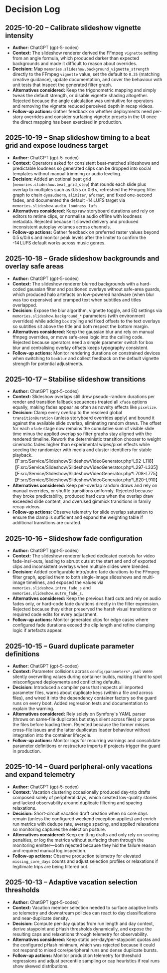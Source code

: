 # Decision Log

## 2025-10-20 – Calibrate slideshow vignette intensity
- **Author:** ChatGPT (gpt-5-codex)
- **Context:** The slideshow renderer derived the FFmpeg `vignette` setting from an angle formula, which produced darker than expected backgrounds and made it difficult to reason about overrides.
- **Decision:** Map `memories.slideshow.background_vignette_strength` directly to the FFmpeg `vignette` value, set the default to `0.35` (matching creative guidance), update documentation, and cover the behaviour with unit tests that inspect the generated filter graph.
- **Alternatives considered:** Keep the trigonometric mapping and simply tweak the default strength, or disable vignette shading altogether. Rejected because the angle calculation was unintuitive for operators and removing the vignette reduced perceived depth in recap videos.
- **Follow-up actions:** Gather feedback on whether deployments need per-story overrides and consider surfacing vignette presets in the UI once the direct mapping has been exercised in production.

## 2025-10-19 – Snap slideshow timing to a beat grid and expose loudness target
- **Author:** ChatGPT (gpt-5-codex)
- **Context:** Operators asked for consistent beat-matched slideshows and predictable loudness so generated clips can be dropped into social templates without manual trimming or audio leveling.
- **Decision:** Added an optional beat grid (`memories.slideshow.beat_grid_step`) that rounds each slide plus overlap to multiples such as 0.5 s or 0.6 s, refreshed the FFmpeg filter graph to chain `dynaudnorm`, `alimiter`, `aformat`, and fixed one-second fades, and documented the default -14 LUFS target via `memories.slideshow.audio_loudness_lufs`.
- **Alternatives considered:** Keep raw storyboard durations and rely on editors to retime clips, or normalise audio offline with loudness metadata. Rejected because it slowed delivery and produced inconsistent autoplay volumes across channels.
- **Follow-up actions:** Gather feedback on preferred raster values beyond 0.5 s/0.6 s and monitor peak levels after the limiter to confirm the -14 LUFS default works across music genres.

## 2025-10-18 – Grade slideshow backgrounds and overlay safe areas
- **Author:** ChatGPT (gpt-5-codex)
- **Context:** The slideshow renderer blurred backgrounds with a hard-coded gaussian filter and positioned overlays without safe-area guards, which produced halo artefacts on low-powered hardware (when blur was too expensive) and cramped text when subtitles and titles overlapped.
- **Decision:** Expose the blur algorithm, vignette toggle, and EQ settings via `memories.slideshow.background_*` parameters (with environment overrides) while adding `box` styling and fixed offsets to the text overlays so subtitles sit above the title and both respect the bottom margin.
- **Alternatives considered:** Keep the gaussian blur and rely on manual ffmpeg overrides, or move safe-area logic into the calling code. Rejected because operators need a simple parameter switch for box blur and centralising overlay offsets keeps typography consistent.
- **Follow-up actions:** Monitor rendering durations on constrained devices when switching to `boxblur` and collect feedback on the default vignette strength for potential adjustments.

## 2025-10-17 – Stabilise slideshow transitions
- **Author:** ChatGPT (gpt-5-codex)
- **Context:** Slideshow overlaps still drew pseudo-random durations per render and transition fallback sequences treated all `xfade` options equally, making fades appear as often as novelty effects like `pixelize`.
- **Decision:** Clamp every overlap to the resolved global `transitionDuration` (unless storyboard overrides apply) and bound it against the available slide overlap, eliminating random draws. The offset for each `xfade` stage now remains the cumulative sum of visible slide time minus the applied overlap so filter graphs stay aligned with the rendered timeline. Rework the deterministic transition chooser to weight cinematic fades higher than experimental wipes/pixel effects while seeding the randomizer with media and cluster identifiers for stable playback.【F:src/Service/Slideshow/SlideshowVideoGenerator.php†L92-L118】【F:src/Service/Slideshow/SlideshowVideoGenerator.php†L297-L335】【F:src/Service/Slideshow/SlideshowVideoGenerator.php†L708-L775】【F:src/Service/Slideshow/SlideshowVideoGenerator.php†L820-L910】
- **Alternatives considered:** Keep per-overlap random draws and rely on manual overrides, or shuffle transitions uniformly. Rejected because they broke predictability, produced hard cuts when the overlap draw exceeded slide content, and overused gimmick transitions in family recap videos.
- **Follow-up actions:** Observe telemetry for slide overlap saturation to ensure the clamp is sufficient and expand the weighting table if additional transitions are curated.

## 2025-10-16 – Slideshow fade configuration
- **Author:** ChatGPT (gpt-5-codex)
- **Context:** The slideshow renderer lacked dedicated controls for video fade-ins/-outs, leading to abrupt cuts at the start and
  end of exported clips and inconsistent overlays when multiple slides were blended.
- **Decision:** Added configurable intro/outro fade durations to the FFmpeg filter graph, applied them to both single-image
  slideshows and multi-image timelines, and exposed the values via `memories.slideshow.intro_fade_s` and
  `memories.slideshow.outro_fade_s`.
- **Alternatives considered:** Keep the previous hard cuts and rely on audio fades only, or hard-code fade durations directly in
  the filter expression. Rejected because they either preserved the harsh visual transitions or required code edits for every
  adjustment.
- **Follow-up actions:** Monitor generated clips for edge cases where configured fade durations exceed the clip length and refine
  clamping logic if artefacts appear.

## 2025-10-15 – Guard duplicate parameter definitions
- **Author:** ChatGPT (gpt-5-codex)
- **Context:** Parameter collisions across `config/parameters*.yaml` were silently overwriting values during container builds, making it hard to spot misconfigured deployments and conflicting defaults.
- **Decision:** Introduced a compiler pass that inspects all imported parameter files, warns about duplicate keys (within a file and across files), and wired it into the dependency container factory so the guard runs on every boot. Added regression tests and documentation to explain the warning.
- **Alternatives considered:** Rely solely on Symfony's YAML parser (throws on same-file duplicates but stays silent across files) or parse the files before loading them. Rejected because the former misses cross-file issues and the latter duplicates loader behaviour without integration into the container lifecycle.
- **Follow-up actions:** Monitor logs for recurring warnings and consolidate parameter definitions or restructure imports if projects trigger the guard in production.

## 2025-10-14 – Guard peripheral-only vacations and expand telemetry
- **Author:** ChatGPT (gpt-5-codex)
- **Context:** Vacation clustering occasionally produced day-trip drafts composed solely of peripheral days, which created low-quality stories and lacked observability around duplicate filtering and spacing relaxations.
- **Decision:** Short-circuit vacation draft creation when no core days remain (unless the configured weekend exception applies) and enrich run metrics with dedupe rate, average spacing, and applied relaxations so monitoring captures the selection posture.
- **Alternatives considered:** Keep emitting drafts and only rely on scoring penalties, or log the metrics without surfacing them through the monitoring emitter—both rejected because they hid the failure reason and required manual log inspection.
- **Follow-up actions:** Observe production telemetry for elevated `missing_core_days` counts and adjust selection profiles or relaxations if legitimate trips are being filtered out.

## 2025-10-13 – Adaptive vacation selection thresholds
- **Author:** ChatGPT (gpt-5-codex)
- **Context:** Vacation member selection needed to surface adaptive limits so telemetry and downstream policies can react to day classifications and near-duplicate density.
- **Decision:** Compute per-day quotas from run length and day context, derive staypoint and pHash thresholds dynamically, and expose the resulting caps and relaxations through telemetry for observability.
- **Alternatives considered:** Keep static per-day/per-staypoint quotas and the configured pHash minimum, which was rejected because it could not respond to mixed core/peripheral runs and dense duplicate bursts.
- **Follow-up actions:** Monitor production telemetry for threshold regressions and adjust percentile sampling or cap heuristics if real runs show skewed distributions.
